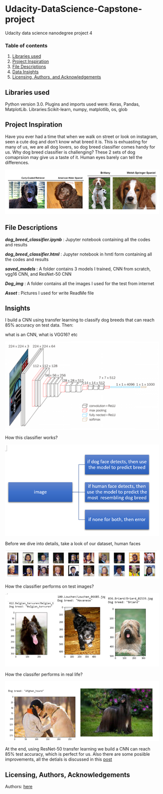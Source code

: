 # Udacity-DataScience-Capstone-project
Udacity data science nanodegree project 4

### Table of contents

1. [Libraries used](#Libraries)
2. [Project Inspiration](#Inspiration)
3. [File Descriptions](#files)
4. [Data Insights](#Insights)
5. [Licensing, Authors, and Acknowledgements](#licensing)


## Libraries used <a name="Libraries used"></a>

Python version 3.0.
Plugins and imports used were: Keras, Pandas, MatplotLib.
Libraries:Scikit-learn, numpy, matplotlib, os, glob


## Project Inspiration<a name="Inspiration"></a>

Have you ever had a time that when we walk on street or look on instagram, seen a cute dog and don’t know what breed it is. This is exhuasting for many of us, we are all dog lovers, so dog breed classifier comes handy for us. Why dog breed classifier is challenging? These 2 sets of dog comaprsion may give us a taste of it. Human eyes barely can tell the differences.

![dashboard screenshot](Asset/img4.png)


## File Descriptions <a name="files"></a>

*__dog_breed_classifier.ipynb__* : Jupyter notebook containing all the codes and results

*__dog_breed_classifier.html__* : Jupyter notebook in hmtl form containing all the codes and results

*__saved_models__* : A folder contains 3 models I trained, CNN from scratch, vgg16 CNN, and ResNet-50 CNN

*__Dog_img__* :  A folder contains all the images I used for the test from internet

*__Asset__* : Pictures I used for write ReadMe file



## Insights<a name="insights"></a>

I build a CNN using transfer learning to classify dog breeds that can reach 85% accuracy on test data. Then: 

what is an CNN, what is VGG16? etc

![dashboard screenshot](Asset/img6.png)


How this classifier works?

![dashboard screenshot](Asset/img3.png)


Before we dive into details, take a look of our dataset, human faces 

![dashboard screenshot](Asset/img1.png)


How the classifier performs on test images?

![dashboard screenshot](Asset/img16.png)

How the classifer performs in real life? 

![dashboard screenshot](Asset/img18.png)

At the end, using ResNet-50 transfer learning we build a CNN can reach 85% test accuracy, which is perfect for us. Also there are some posiible improvements, all the detials is discussed in this [post](https://medium.com/@ruoruolove/dog-breed-classifierintroduction-95b76d57c164)


## Licensing, Authors, Acknowledgements<a name="licensing"></a>

Authors: [here](https://medium.com/@ruoruolove/dog-breed-classifierintroduction-95b76d57c164)


